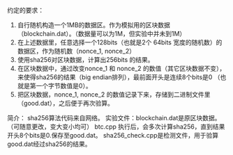 约定的要求：
1.  自行随机构造一个1MB的数据区。作为模拟用的区块数据（blockchain.dat）。（数据量可以为1M，但实验中并未到1M）
2.  在上述数据里，任意选择一个128bits（也就是2个 64bits 宽度的随机数）的数据区，作为随机数（nonce_1, nonce_2）
3.  使用sha256对区块数据，计算出256bits 的结果。
4.  在区块数据中，通过改变nonce_1 和 nonce_2 的数值（其它区块数据不变），来使得sha256的结果（big endian排列），最前面开头是连续8个bits是0 （也就是第一个字节数值是0）。
5.  把区块数据，nonce_1, nonce_2 的数值记录下来，存储到二进制文件里（good.dat），之后便于再次验算。


简介：
sha256算法代码来自网络。
实验文件：blockchain.dat是原区块数据。（可随意更改，变大变小均可）
btc.cpp 执行后，会多次计算sha256，直到结果开头8个bits是0.保存至good.dat。
sha256_check.cpp是检测文件，用于验算good.dat经过sha256的结果。
